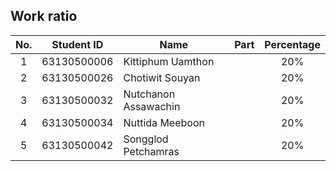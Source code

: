 ## Work ratio

|No.| Student ID    | Name                     | Part              | Percentage |
|:-:| :-----------: | ------------------------ | --------------- | :--------: |
| 1 | 63130500006   | Kittiphum Uamthon        |   |    20%     |
| 2 | 63130500026   | Chotiwit Souyan          |  |    20%     |
| 3 | 63130500032   | Nutchanon Assawachin     |  |    20%     |
| 4 | 63130500034   | Nuttida Meeboon          |  |    20%     |
| 5 | 63130500042   | Songglod Petchamras      |  |    20%     |
